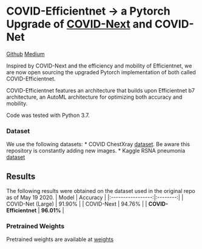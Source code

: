 # COVID-Efficientnet &rarr; a Pytorch Upgrade of [COVID-Next](https://github.com/velebit-ai/COVID-Next-Pytorch) and COVID-Net

[Github](https://github.com/weichen-huang/COVID-Efficientnet-Pytorch)
[Medium](https://medium.com/@weichen.huang.2020/covid-efficientnet-covid-19-detection-with-chest-x-ray-images-and-deep-learning-7eaaf25645bf)

Inspired by COVID-Next and the efficiency and mobility of Efficientnet, we are now open sourcing the upgraded Pytorch implementation of both called COVID-Efficientnet.

COVID-Efficientnet features an architecture that builds upon Efficientnet b7 architecture, an AutoML architecture for optimizing both accuracy and mobility.

Code was tested with Python 3.7.

### Dataset

We use the following datasets:
    * COVID ChestXray [dataset](https://github.com/ieee8023/covid-chestxray-dataset.git). Be aware this repository is constantly adding new images.
    * Kaggle RSNA pneumonia [dataset](https://www.kaggle.com/c/rsna-pneumonia-detection-challenge/data)



## Results

The following results were obtained on the dataset used in the original repo as of May 19 2020.
| Model                  | Accuracy |
|:-----------------:|:--------:|
| COVID-Net (Large) | 91.90%   |
| COVID-Next    | 94.76%   |
| **COVID-Efficientnet**    | **96.01%**   |

### Pretrained Weights

Pretrained weights are available at [weights](https://drive.google.com/open?id=1-uCQr7gcPUj2szKrDK1tSfv1BNj8XBHM)







